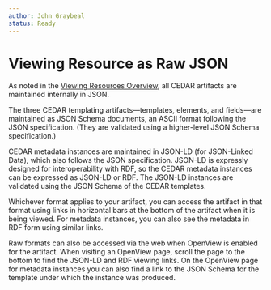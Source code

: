 ```yaml
---
author: John Graybeal
status: Ready
---
```

# Viewing Resource as Raw JSON

As noted in the [Viewing Resources Overview](../../a3/1_viewing_resources_overview/), 
all CEDAR artifacts are maintained internally in JSON.

The three CEDAR templating artifacts—templates, elements, and fields—are maintained
as JSON Schema documents, an ASCII format following the JSON specification. 
(They are validated using a higher-level JSON Schema specification.)

CEDAR metadata instances are maintained in JSON-LD (for JSON-Linked Data), 
which also follows the JSON specification. 
JSON-LD is expressly designed for interoperability with RDF, 
so the CEDAR metadata instances can be expressed as JSON-LD or RDF.
The JSON-LD instances are validated using the JSON Schema of the CEDAR templates.

Whichever format applies to your artifact, you can access the artifact in that format  using links in horizontal bars at the bottom of the artifact when it is being viewed.
For metadata instances, you can also see the metadata in RDF form using similar links.

Raw formats can also be accessed via the web when OpenView is enabled for the artifact. When visiting an OpenView page, scroll the page to the bottom to find the JSON-LD and RDF viewing links. 
On the OpenView page for metadata instances you can also find a link to the JSON Schema for the template under which the instance was produced.

